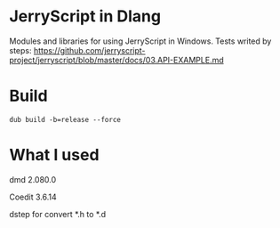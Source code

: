 # JerryScript in Dlang

Modules and libraries for using JerryScript in Windows. 
Tests writed by steps: https://github.com/jerryscript-project/jerryscript/blob/master/docs/03.API-EXAMPLE.md

# Build

    dub build -b=release --force

# What I used

dmd 2.080.0

Coedit 3.6.14

dstep for convert *.h to *.d
